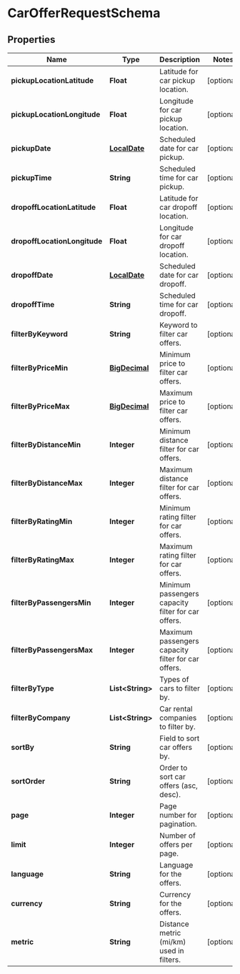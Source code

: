 # CarOfferRequestSchema

## Properties
Name | Type | Description | Notes
------------ | ------------- | ------------- | -------------
**pickupLocationLatitude** | **Float** | Latitude for car pickup location. |  [optional]
**pickupLocationLongitude** | **Float** | Longitude for car pickup location. |  [optional]
**pickupDate** | [**LocalDate**](LocalDate.md) | Scheduled date for car pickup. |  [optional]
**pickupTime** | **String** | Scheduled time for car pickup. |  [optional]
**dropoffLocationLatitude** | **Float** | Latitude for car dropoff location. |  [optional]
**dropoffLocationLongitude** | **Float** | Longitude for car dropoff location. |  [optional]
**dropoffDate** | [**LocalDate**](LocalDate.md) | Scheduled date for car dropoff. |  [optional]
**dropoffTime** | **String** | Scheduled time for car dropoff. |  [optional]
**filterByKeyword** | **String** | Keyword to filter car offers. |  [optional]
**filterByPriceMin** | [**BigDecimal**](BigDecimal.md) | Minimum price to filter car offers. |  [optional]
**filterByPriceMax** | [**BigDecimal**](BigDecimal.md) | Maximum price to filter car offers. |  [optional]
**filterByDistanceMin** | **Integer** | Minimum distance filter for car offers. |  [optional]
**filterByDistanceMax** | **Integer** | Maximum distance filter for car offers. |  [optional]
**filterByRatingMin** | **Integer** | Minimum rating filter for car offers. |  [optional]
**filterByRatingMax** | **Integer** | Maximum rating filter for car offers. |  [optional]
**filterByPassengersMin** | **Integer** | Minimum passengers capacity filter for car offers. |  [optional]
**filterByPassengersMax** | **Integer** | Maximum passengers capacity filter for car offers. |  [optional]
**filterByType** | **List&lt;String&gt;** | Types of cars to filter by. |  [optional]
**filterByCompany** | **List&lt;String&gt;** | Car rental companies to filter by. |  [optional]
**sortBy** | **String** | Field to sort car offers by. |  [optional]
**sortOrder** | **String** | Order to sort car offers (asc, desc). |  [optional]
**page** | **Integer** | Page number for pagination. |  [optional]
**limit** | **Integer** | Number of offers per page. |  [optional]
**language** | **String** | Language for the offers. |  [optional]
**currency** | **String** | Currency for the offers. |  [optional]
**metric** | **String** | Distance metric (mi/km) used in filters. |  [optional]
